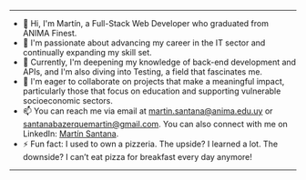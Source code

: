 
---

- 👋 Hi, I'm Martín, a Full-Stack Web Developer who graduated from ÁNIMA Finest.
- 👀 I'm passionate about advancing my career in the IT sector and continually expanding my skill set.
- 🌱 Currently, I'm deepening my knowledge of back-end development and APIs, and I'm also diving into Testing, a field that fascinates me.
- 💞️ I'm eager to collaborate on projects that make a meaningful impact, particularly those that focus on education and supporting vulnerable socioeconomic sectors.
- 📫 You can reach me via email at martin.santana@anima.edu.uy or santanabazerquemartin@gmail.com. You can also connect with me on LinkedIn: [Martín Santana](https://www.linkedin.com/in/martin-santana).
- ⚡ Fun fact: I used to own a pizzeria. The upside? I learned a lot. The downside? I can’t eat pizza for breakfast every day anymore!

---
